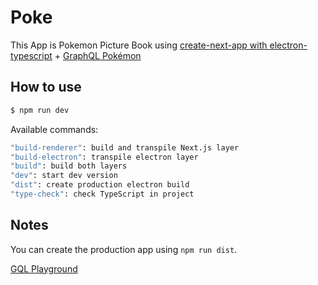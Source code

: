# Poke

This App is Pokemon Picture Book using [create-next-app with electron-typescript](https://github.com/vercel/next.js/tree/canary/examples/with-electron-typescript) + [GraphQL Pokémon](https://github.com/lucasbento/graphql-pokemon)

## How to use

```bash
$ npm run dev
```

Available commands:

```bash
"build-renderer": build and transpile Next.js layer
"build-electron": transpile electron layer
"build": build both layers
"dev": start dev version
"dist": create production electron build
"type-check": check TypeScript in project
```

## Notes

You can create the production app using `npm run dist`.

[GQL Playground](https://graphql-pokemon2.vercel.app/)
